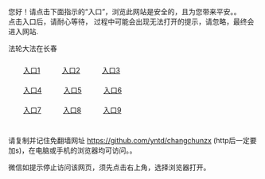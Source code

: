 您好！请点击下面指示的“入口”，浏览此网站是安全的，且为您带来平安。。 <br/>
点击入口后，请耐心等待， 过程中可能会出现无法打开的提示，请忽略，最终会进入网站. </br>

法轮大法在长春<br/>
<div style="padding:10px"><a style="margin:20px" target="_blank" href="https://d3f95yr4v5yad.cloudfront.net/2Qpsp?cbhbcv" id="ccLink1" rel="nofollow">入口1</a> <a target="_blank" style="margin:20px" href="https://d1ugxa9c09e36t.cloudfront.net/2Qpsp?lrfla" id="ccLink2" rel="nofollow">入口2</a> <a style="margin:20px" target="_blank" href="https://d2hkqaqi0p4p6m.cloudfront.net/2Qpsp?puouuft" id="ccLink3" rel="nofollow">入口3</a></div>

<div style="padding:10px" ><a style="margin:20px" target="_blank" href="https://d3f95yr4v5yad.cloudfront.net/2Qpsp?cbhbcv" id="ccLink4" rel="nofollow">入口4</a> <a style="margin:20px" href="https://d1ugxa9c09e36t.cloudfront.net/2Qpsp?lrfla" target="_blank" id="ccLink5" rel="nofollow">入口5</a> <a style="margin:20px" href="https://d2hkqaqi0p4p6m.cloudfront.net/2Qpsp?puouuft" target="_blank" id="ccLink6" rel="nofollow">入口6</a></div>

<div style="padding:10px"><a style="margin:20px" target="_blank" href="https://d3f95yr4v5yad.cloudfront.net/2Qpsp?cbhbcv" id="ccLink7" rel="nofollow">入口7</a> <a style="margin:20px" href="https://d1ugxa9c09e36t.cloudfront.net/2Qpsp?lrfla" target="_blank" id="ccLink8" rel="nofollow">入口8</a> <a style="margin:20px" target="_blank" href="https://d2hkqaqi0p4p6m.cloudfront.net/2Qpsp?puouuft" id="ccLink9" rel="nofollow">入口9</a></div>

<br/>



请复制并记住免翻墙网址 https://github.com/yntd/changchunzx (http后一定要加s)，在电脑或手机的浏览器均可访问。。<br/>

微信如提示停止访问该网页，须先点击右上角，选择浏览器打开。
